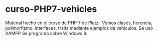 # curso-PHP7-vehicles
Material hecho en el curso de PHP 7 de Platzi. Vemos clases, herencia, polimorfismo, interfaces, traits mediante ejemplos de vehiculos. 
Se usó XAMPP
Se programó sobre Windows 8.
